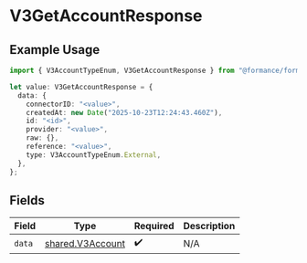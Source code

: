 # V3GetAccountResponse

## Example Usage

```typescript
import { V3AccountTypeEnum, V3GetAccountResponse } from "@formance/formance-sdk/sdk/models/shared";

let value: V3GetAccountResponse = {
  data: {
    connectorID: "<value>",
    createdAt: new Date("2025-10-23T12:24:43.460Z"),
    id: "<id>",
    provider: "<value>",
    raw: {},
    reference: "<value>",
    type: V3AccountTypeEnum.External,
  },
};
```

## Fields

| Field                                                       | Type                                                        | Required                                                    | Description                                                 |
| ----------------------------------------------------------- | ----------------------------------------------------------- | ----------------------------------------------------------- | ----------------------------------------------------------- |
| `data`                                                      | [shared.V3Account](../../../sdk/models/shared/v3account.md) | :heavy_check_mark:                                          | N/A                                                         |